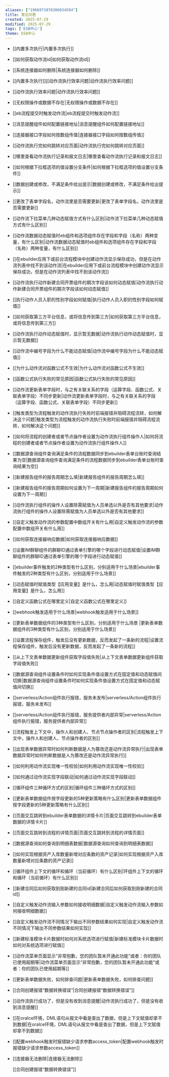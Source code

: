 ```yaml
---
aliases: ["1966971078306034504"]
title: 常见问答
created: 2025-07-29
modified: 2025-07-29
tags: ['ESB中心']
theme: ESB中心
---
```


- [[内置多次执行|内置多次执行]]
- [[如何获取动作流id|如何获取动作流id]]
- [[系统连接器如何删除|系统连接器如何删除]]
- [[内置多次执行]][[动作流执行效率问题|动作流执行效率问题]]
- [[动作流执行效率问题|动作流执行效率问题]]
- [[无权限操作或数据不存在|无权限操作或数据不存在]]
- [[eb流程提交时触发动作流|eb流程提交时触发动作流]]
- [[消息提醒组件如何配置链接地址|消息提醒组件如何配置链接地址]]
- [[连接器接口字段如何按数组传值|连接器接口字段如何按数组传值]]
- [[动作流执行完如何跳转对应页面|动作流执行完如何跳转对应页面]]
- [[哪里查看动作流执行记录和报文日志|哪里查看动作流执行记录和报文日志]]
- [[如何根据下拉框选项的值设置分支条件|如何根据下拉框选项的值设置分支条件]]
- [[数据创建或修改，不满足条件给出提示|数据创建或修改，不满足条件给出提示]]
- [[更改了表单字段名，动作流里是否需要更新|更改了表单字段名，动作流里是否需要更新]]
- [[动作流下拉菜单几种动态赋值方式有什么区别|动作流下拉菜单几种动态赋值方式有什么区别]]
- [[动作流数据动态赋值时eb组件和选项组件存在字段和字段（名称）两种变量，有什么区别|动作流数据动态赋值时eb组件和选项组件存在字段和字段（名称）两种变量，有什么区别]]
- [[在ebuilder应用下或前台流程模块中创建动作流显示保存成功，但是在动作流列表中找不到该动作流|在ebuilder应用下或前台流程模块中创建动作流显示保存成功，但是在动作流列表中找不到该动作流]]
- [[动作流执行动作新建合同开票组件的期次字段该如何动态赋值|动作流执行动作新建合同开票组件的期次字段该如何动态赋值]]
- [[执行动作人员入职的性别字段如何赋值|执行动作人员入职的性别字段如何赋值]]
- [[如何获取第三方平台信息，或将信息传到第三方|如何获取第三方平台信息，或将信息传到第三方]]
- [[动作流执行动作动态赋值时，显示暂无数据|动作流执行动作动态赋值时，显示暂无数据]]
- [[动作流中编号字段为什么不能动态赋值|动作流中编号字段为什么不能动态赋值]]
- [[为什么动作流对函数公式不生效|为什么动作流对函数公式不生效]]
- [[函数公式执行失败的常见原因|函数公式执行失败的常见原因]]
- [[动作流更新表单字段时，与之有关联关系的字段（运算字段、函数公式、关联表单字段）不同步更新|动作流更新表单字段时，与之有关联关系的字段（运算字段、函数公式、关联表单字段）不同步更新]]
- [[触发类型为流程触发的动作流执行失败时前端报错并阻碍流程流转，如何解决这个问题|触发类型为流程触发的动作流执行失败时前端报错并阻碍流程流转，如何解决这个问题]]
- [[如何将流程的创建者或者节点操作者设置为动作流执行组件操作人|如何将流程的创建者或者节点操作者设置为动作流执行组件操作人]]
- [[数据源查询组件查询满足条件的流程数据同步到ebuilder表单台账时查询结果为空|数据源查询组件查询满足条件的流程数据同步到ebuilder表单台账时查询结果为空]]
- [[新建报告组件的报告周期怎么填|新建报告组件的报告周期怎么填]]
- [[新建报告组件的报告周期如何设置为下一周期|新建报告组件的报告周期如何设置为下一周期]]
- [[动作流执行组件的操作人设置除需赋值为人员单选以外是否有其他要求|动作流执行组件的操作人设置除需赋值为人员单选以外是否有其他要求]]
- [[自定义触发动作流的参数配置中数组开关有什么用|自定义触发动作流的参数配置中数组开关有什么用]]
- [[如何获取连接器响应数据|如何获取连接器响应数据]]
- [[设置IM群聊组件的群聊ID通过表单引擎的哪个字段进行动态赋值|设置IM群聊组件的群聊ID通过表单引擎的哪个字段进行动态赋值]]
- [[ebuilder事件触发的2种类型有什么区别，分别适用于什么场景|ebuilder事件触发的2种类型有什么区别，分别适用于什么场景]]
- [[动态赋值时赋值类型【应用变量】是什么，怎么用|动态赋值时赋值类型【应用变量】是什么，怎么用]]
- [[自定义函数公式在哪里定义|自定义函数公式在哪里定义]]
- [[webhook触发适用于什么场景|webhook触发适用于什么场景]]
- [[更新表单数据组件的3种类型有什么区别，分别适用于什么场景 |更新表单数据组件的3种类型有什么区别，分别适用于什么场景]]
- [[设置流程保存组件，触发后没有更新数据，反而发起了一条新的流程|设置流程保存组件，触发后没有更新数据，反而发起了一条新的流程]]
- [[从上下文表单数据更新组件获取字段值失败|从上下文表单数据更新组件获取字段值失败]]
- [[数据源查询组件设置条件时如何实现条件值设置方式在固定值和动态赋值间切换|数据源查询组件设置条件时如何实现条件值设置方式在固定值和动态赋值间切换]]
- [[serverless/Action组件执行报错，服务未发布|serverless/Action组件执行报错，服务未发布]]
- [[serverless/Action组件执行报错，服务提供者内部异常|serverless/Action组件执行报错，服务提供者内部异常]]
- [[流程触发上下文中，操作人和创建人、节点节点操作者的区别|流程触发上下文中，操作人和创建人、节点操作者的区别]]
- [[出现表单数据异常时如何判断数据是人为篡改还是动作流异常执行|出现表单数据异常时如何判断数据是人为篡改还是动作流异常执行]]
- [[如何利用动作流实现唯一性校验|如何利用动作流实现唯一性校验]]
- [[如何通过动作流实现字段联动|如何通过动作流实现字段联动]]
- [[循环组件三种循环方式的区别|循环组件三种循环方式的区别]]
- [[更新表单数据组件按字段更新的5种更新策略有什么区别|更新表单数据组件按字段更新的5种更新策略有什么区别]]
- [[页面交互跳转到ebuilder表单数据的详情卡片|页面交互跳转到ebuilder表单数据的详情卡片]]
- [[页面交互跳转到流程的详情页面|页面交互跳转到流程的详情页面]]
- [[数据源查询如何查询到明细表数据|数据源查询如何查询到明细表数据]]
- [[如何实现根据资产入库数量新增对应条数的资产记录|如何实现根据资产入库数量新增对应条数的资产记录]]
- [[循环组件上下文的循环和循环（当前循环）有什么区别|环组件上下文的循环和循环（当前循环）有什么区别]]
- [[新建合同后如何获取到刚新建的合同id|新建合同后如何获取到刚新建的合同id]]
- [[自定义触发动作流输入参数如何接收明细数据|自定义触发动作流输入参数如何接收明细数据]]
- [[自定义触发动作流不同情况下输出不同参数结果如何实现|自定义触发动作流不同情况下输出不同参数结果如何实现]]
- [[新建标准模块卡片数据时如何对系统选项进行赋值|新建标准模块卡片数据时如何对系统选项进行赋值]]
- [[动作流菜单页面显示“非常抱歉，您的团队暂未开通此功能”或者：你的团队已使用超期等|动作流菜单页面显示“非常抱歉，您的团队暂未开通此功能”或者：你的团队已使用超期等]]
- [[更新表单数据失败，如何排查问题|更新表单数据失败，如何排查问题]]
- [[合同创建报错“数据转换错误”|合同创建报错“数据转换错误”]]
- [[动作流执行成功了，但是没有收到消息提醒|动作流执行成功了，但是没有收到消息提醒]]
- [[在oralce环境，DML语句从报文中看是查出了数据，但是上下文赋值却拿不到数据|在oralce环境，DML语句从报文中看是查出了数据，但是上下文赋值却拿不到数据]]
- [[配置webhook触发时报错缺少请求参数access\_token|配置webhook触发时报错缺少请求参数access\_token]]
- [[连接器无法删除|连接器无法删除]]

  [[合同创建报错“数据转换错误”]]